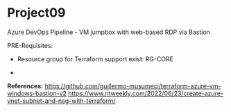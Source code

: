 # Project09
Azure DevOps Pipeline - VM jumpbox with web-based RDP via Bastion

PRE-Requisites:
- Resource group for Terraform support exist: RG-CORE

- 
**References:**
https://github.com/guillermo-musumeci/terraform-azure-vm-windows-bastion-v2
https://www.ntweekly.com/2022/06/23/create-azure-vnet-subnet-and-nsg-with-terraform/
